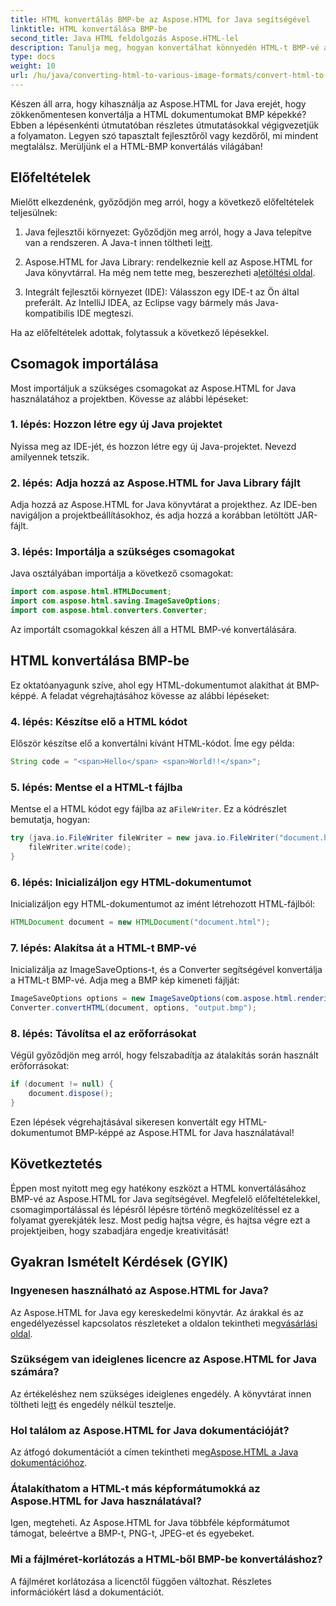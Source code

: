 ```yaml
---
title: HTML konvertálás BMP-be az Aspose.HTML for Java segítségével
linktitle: HTML konvertálása BMP-be
second_title: Java HTML feldolgozás Aspose.HTML-lel
description: Tanulja meg, hogyan konvertálhat könnyedén HTML-t BMP-vé az Aspose.HTML for Java segítségével. Lépésről lépésre szóló útmutató előfeltételekkel és csomagimportálással. Fedezze fel most!
type: docs
weight: 10
url: /hu/java/converting-html-to-various-image-formats/convert-html-to-bmp/
---
```


Készen áll arra, hogy kihasználja az Aspose.HTML for Java erejét, hogy zökkenőmentesen konvertálja a HTML dokumentumokat BMP képekké? Ebben a lépésenkénti útmutatóban részletes útmutatásokkal végigvezetjük a folyamaton. Legyen szó tapasztalt fejlesztőről vagy kezdőről, mi mindent megtalálsz. Merüljünk el a HTML-BMP konvertálás világában!

## Előfeltételek

Mielőtt elkezdenénk, győződjön meg arról, hogy a következő előfeltételek teljesülnek:

1.  Java fejlesztői környezet: Győződjön meg arról, hogy a Java telepítve van a rendszeren. A Java-t innen töltheti le[itt](https://www.java.com/download/).

2.  Aspose.HTML for Java Library: rendelkeznie kell az Aspose.HTML for Java könyvtárral. Ha még nem tette meg, beszerezheti a[letöltési oldal](https://releases.aspose.com/html/java/).

3. Integrált fejlesztői környezet (IDE): Válasszon egy IDE-t az Ön által preferált. Az IntelliJ IDEA, az Eclipse vagy bármely más Java-kompatibilis IDE megteszi.

Ha az előfeltételek adottak, folytassuk a következő lépésekkel.

## Csomagok importálása

Most importáljuk a szükséges csomagokat az Aspose.HTML for Java használatához a projektben. Kövesse az alábbi lépéseket:

### 1. lépés: Hozzon létre egy új Java projektet

Nyissa meg az IDE-jét, és hozzon létre egy új Java-projektet. Nevezd amilyennek tetszik.

### 2. lépés: Adja hozzá az Aspose.HTML for Java Library fájlt

Adja hozzá az Aspose.HTML for Java könyvtárat a projekthez. Az IDE-ben navigáljon a projektbeállításokhoz, és adja hozzá a korábban letöltött JAR-fájlt.

### 3. lépés: Importálja a szükséges csomagokat

Java osztályában importálja a következő csomagokat:

```java
import com.aspose.html.HTMLDocument;
import com.aspose.html.saving.ImageSaveOptions;
import com.aspose.html.converters.Converter;
```

Az importált csomagokkal készen áll a HTML BMP-vé konvertálására.

## HTML konvertálása BMP-be

Ez oktatóanyagunk szíve, ahol egy HTML-dokumentumot alakíthat át BMP-képpé. A feladat végrehajtásához kövesse az alábbi lépéseket:

### 4. lépés: Készítse elő a HTML kódot

Először készítse elő a konvertálni kívánt HTML-kódot. Íme egy példa:

```java
String code = "<span>Hello</span> <span>World!!</span>";
```

### 5. lépés: Mentse el a HTML-t fájlba

Mentse el a HTML kódot egy fájlba az a`FileWriter`. Ez a kódrészlet bemutatja, hogyan:

```java
try (java.io.FileWriter fileWriter = new java.io.FileWriter("document.html")) {
    fileWriter.write(code);
}
```

### 6. lépés: Inicializáljon egy HTML-dokumentumot

Inicializáljon egy HTML-dokumentumot az imént létrehozott HTML-fájlból:

```java
HTMLDocument document = new HTMLDocument("document.html");
```

### 7. lépés: Alakítsa át a HTML-t BMP-vé

Inicializálja az ImageSaveOptions-t, és a Converter segítségével konvertálja a HTML-t BMP-vé. Adja meg a BMP kép kimeneti fájlját:

```java
ImageSaveOptions options = new ImageSaveOptions(com.aspose.html.rendering.image.ImageFormat.Bmp);
Converter.convertHTML(document, options, "output.bmp");
```

### 8. lépés: Távolítsa el az erőforrásokat

Végül győződjön meg arról, hogy felszabadítja az átalakítás során használt erőforrásokat:

```java
if (document != null) {
    document.dispose();
}
```

Ezen lépések végrehajtásával sikeresen konvertált egy HTML-dokumentumot BMP-képpé az Aspose.HTML for Java használatával!

## Következtetés

Éppen most nyitott meg egy hatékony eszközt a HTML konvertálásához BMP-vé az Aspose.HTML for Java segítségével. Megfelelő előfeltételekkel, csomagimportálással és lépésről lépésre történő megközelítéssel ez a folyamat gyerekjáték lesz. Most pedig hajtsa végre, és hajtsa végre ezt a projektjeiben, hogy szabadjára engedje kreativitását!

## Gyakran Ismételt Kérdések (GYIK)

### Ingyenesen használható az Aspose.HTML for Java?
 Az Aspose.HTML for Java egy kereskedelmi könyvtár. Az árakkal és az engedélyezéssel kapcsolatos részleteket a oldalon tekintheti meg[vásárlási oldal](https://purchase.aspose.com/buy).

### Szükségem van ideiglenes licencre az Aspose.HTML for Java számára?
 Az értékeléshez nem szükséges ideiglenes engedély. A könyvtárat innen töltheti le[itt](https://releases.aspose.com/) és engedély nélkül tesztelje.

### Hol találom az Aspose.HTML for Java dokumentációját?
 Az átfogó dokumentációt a címen tekintheti meg[Aspose.HTML a Java dokumentációhoz](https://reference.aspose.com/html/java/).

### Átalakíthatom a HTML-t más képformátumokká az Aspose.HTML for Java használatával?
Igen, megteheti. Az Aspose.HTML for Java többféle képformátumot támogat, beleértve a BMP-t, PNG-t, JPEG-et és egyebeket.

### Mi a fájlméret-korlátozás a HTML-ből BMP-be konvertáláshoz?
A fájlméret korlátozása a licenctől függően változhat. Részletes információkért lásd a dokumentációt.